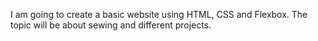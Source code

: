 I am going to create a basic website using HTML, CSS and Flexbox.
The topic will be about sewing and different projects.
